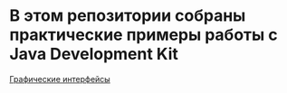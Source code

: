 # В этом репозитории собраны практические примеры работы с Java Development Kit

[Графические интерфейсы](https://github.com/MikhailAkulov/Java_Development_Kit/tree/main/src/main/java/Example_1)